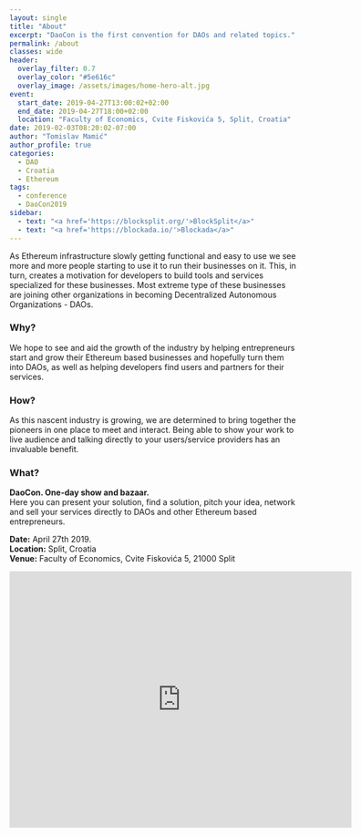 ```yaml
---
layout: single
title: "About"
excerpt: "DaoCon is the first convention for DAOs and related topics."
permalink: /about
classes: wide
header:
  overlay_filter: 0.7
  overlay_color: "#5e616c"
  overlay_image: /assets/images/home-hero-alt.jpg
event:
  start_date: 2019-04-27T13:00:02+02:00
  end_date: 2019-04-27T18:00+02:00
  location: "Faculty of Economics, Cvite Fiskovića 5, Split, Croatia"
date: 2019-02-03T08:20:02-07:00
author: "Tomislav Mamić"
author_profile: true
categories:
  - DAO
  - Croatia
  - Ethereum
tags:
  - conference
  - DaoCon2019
sidebar:
  - text: "<a href='https://blocksplit.org/'>BlockSplit</a>"
  - text: "<a href='https://blockada.io/'>Blockada</a>"
---
```


As Ethereum infrastructure slowly getting functional and easy to use we see more and more people starting to use it to run their businesses on it. This, in turn, creates a motivation for developers to build tools and services specialized for these businesses. Most extreme type of these businesses are joining other organizations in becoming Decentralized Autonomous Organizations - DAOs.

### Why?
We hope to see and aid the growth of the industry by helping entrepreneurs start and grow their Ethereum based businesses and hopefully turn them into DAOs, as well as helping developers find users and partners for their services.

### How?
As this nascent industry is growing, we are determined to bring together the pioneers in one place to meet and interact. Being able to show your work to live audience and talking directly to your users/service providers has an invaluable benefit.

### What?
**DaoCon. One-day show and bazaar.**  
Here you can present your solution, find a solution, pitch your idea, network and sell your services directly to DAOs and other Ethereum based entrepreneurs.

**Date:** April 27th 2019.  
**Location:** Split, Croatia  
**Venue:** Faculty of Economics, Cvite Fiskovića 5, 21000 Split  
<iframe src="https://www.google.com/maps/embed?pb=!1m18!1m12!1m3!1d2893.523946982667!2d16.46506951511461!3d43.51226566955129!2m3!1f0!2f0!3f0!3m2!1i1024!2i768!4f13.1!3m3!1m2!1s0x13355e3d1e44518f%3A0xf4c395183c6394f2!2sEkonomski+fakultet+Split!5e0!3m2!1shr!2sde!4v1549301514463" width="600" height="450" frameborder="0" style="border:0" allowfullscreen></iframe>
